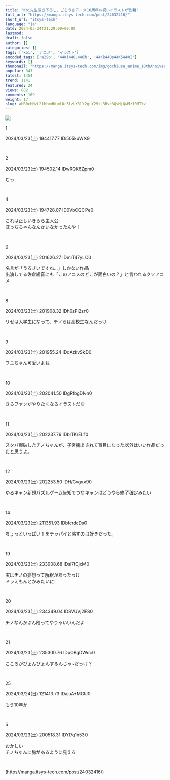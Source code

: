 ```yaml
---
title: "Koi先生描き下ろし、ごちうさアニメ10周年お祝いイラストが到着"
full_url: "https://manga.itsys-tech.com/post/24032416/"
short_url: "itsys-tech"
language: "ja"
date: 2024-03-24T21:29:00+09:00
lastmod: 
draft: false
author: []
categories: []
tags: ['koi', 'アニメ', 'イラスト']
encoded_tags: ['a29p', '44Ki44OL44Oh', '44Kk44Op44K544OI']
keywords: []
thumbnail: "https://manga.itsys-tech.com/img/gochiusa_anime_10thAnniversary_illust.jpg"
popular: 343
latest: 1454
trend: 1141
featured: 24
views: 882
comments: 169
weight: 17
slug: aHR0cHMvL21hbmdhLml0c3lzLXRlY2guY29tL3Bvc3QvMjQwMzI0MTYv
---
```


![](https://manga.itsys-tech.com/img/gochiusa_anime_10thAnniversary_illust.jpg)

<div><p class='t_h'>1 <p>2024/03/23(土) 194417.77 IDi505kuWX9</p></p><br><p class='t_h'>2 <p>2024/03/23(土) 194502.14 IDwRQK6Zpm0</p></p><p class='t_b'>むっ</p><br><p class='t_h'>4 <p>2024/03/23(土) 194728.07 ID0VbCQCPe0</p></p><p class='t_b'>これは正しいきらら主人公<br>ぼっちちゃんなんかいなかったんや！</p><br><p class='t_h'>6 <p>2024/03/23(土) 201626.27 IDmrT47yLC0</p></p><p class='t_b'>名言が「うるさいですね…」しかない作品 <br>出演してる佐倉綾音にも「このアニメのどこが面白いの？」と言われるクソアニメ</p><br><p class='t_h'>8 <p>2024/03/23(土) 201908.32 IDh0zPi2zr0</p></p><p class='t_b'>リゼは大学生になって、チノらは高校生なんだっけ</p><br><p class='t_h'>9 <p>2024/03/23(土) 201955.24 IDqAzkvSkD0</p></p><p class='t_b'>フユちゃん可愛いよね</p><br><p class='t_h'>10 <p>2024/03/23(土) 202041.50 IDgRfbgDNn0</p></p><p class='t_b'>きらファンがやりたくなるイラストだな</p><br><p class='t_h'>11 <p>2024/03/23(土) 202237.76 IDbrTK/ELf0</p></p><p class='t_b'>スタバ爆破したチノちゃんが、子宮摘出されて盲目になった以外はいい作品だったと思うよ。</p><br><p class='t_h'>12 <p>2024/03/23(土) 202253.50 IDH/Gvgvx90</p></p><p class='t_b'>ゆるキャン新規パズルゲーム告知でつなキャンはどうやら終了確定みたい</p><br><p class='t_h'>14 <p>2024/03/23(土) 211351.93 IDbfcrdcDs0</p></p><p class='t_b'>ちょっといっぱい！をチッパイと略すのは好きだった。</p><br><p class='t_h'>19 <p>2024/03/23(土) 233908.68 IDsi7fCjxM0</p></p><p class='t_b'>実はチノの妄想って解釈があったっけ<br>ドラえもんとかみたいに</p><br><p class='t_h'>20 <p>2024/03/23(土) 234349.04 IDSVUVj2FS0</p></p><p class='t_b'>チノなんかぶん殴ってやりゃいいんだよ</p><br><p class='t_h'>21 <p>2024/03/23(土) 235300.76 IDpOBgDWdc0</p></p><p class='t_b'>こころがぴょんぴょんするんじゃ~だっけ？</p><br><p class='t_h'>25 <p>2024/03/24(日) 121413.73 IDajuA+MGU0</p></p><p class='t_b'>もう10年か</p><br><p class='t_h'>5 <p>2024/03/23(土) 200518.31 IDYI7q1n530</p></p><p class='t_b'>おかしい<br>チノちゃんに胸があるように見える</p><br></div>

(https//manga.itsys-tech.com/post/24032416/)
